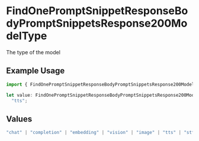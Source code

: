 # FindOnePromptSnippetResponseBodyPromptSnippetsResponse200ModelType

The type of the model

## Example Usage

```typescript
import { FindOnePromptSnippetResponseBodyPromptSnippetsResponse200ModelType } from "@orq-ai/node/models/operations";

let value: FindOnePromptSnippetResponseBodyPromptSnippetsResponse200ModelType =
  "tts";
```

## Values

```typescript
"chat" | "completion" | "embedding" | "vision" | "image" | "tts" | "stt" | "rerank" | "moderations"
```